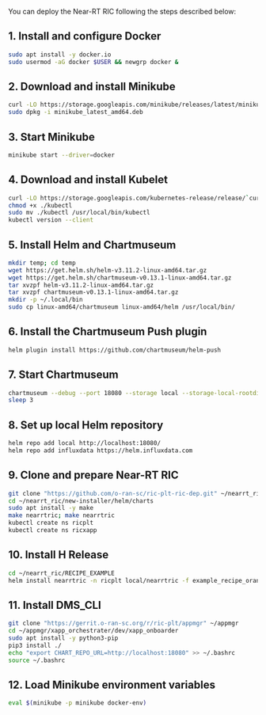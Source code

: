 You can deploy the Near-RT RIC following the steps described below:

## 1. Install and configure Docker
```bash
sudo apt install -y docker.io 
sudo usermod -aG docker $USER && newgrp docker &
```
## 2. Download and install Minikube
```bash
curl -LO https://storage.googleapis.com/minikube/releases/latest/minikube_latest_amd64.deb
sudo dpkg -i minikube_latest_amd64.deb
```
## 3. Start Minikube
```bash
minikube start --driver=docker
```
## 4. Download and install Kubelet 
```bash
curl -LO https://storage.googleapis.com/kubernetes-release/release/`curl -s https://storage.googleapis.com/kubernetes-release/release/stable.txt`/bin/linux/amd64/kubectl
chmod +x ./kubectl
sudo mv ./kubectl /usr/local/bin/kubectl
kubectl version --client
```
## 5. Install Helm and Chartmuseum
```bash
mkdir temp; cd temp
wget https://get.helm.sh/helm-v3.11.2-linux-amd64.tar.gz
wget https://get.helm.sh/chartmuseum-v0.13.1-linux-amd64.tar.gz
tar xvzpf helm-v3.11.2-linux-amd64.tar.gz
tar xvzpf chartmuseum-v0.13.1-linux-amd64.tar.gz
mkdir -p ~/.local/bin
sudo cp linux-amd64/chartmuseum linux-amd64/helm /usr/local/bin/
```
## 6. Install the Chartmuseum Push plugin
```bash
helm plugin install https://github.com/chartmuseum/helm-push
```
## 7. Start Chartmuseum 
```bash
chartmuseum --debug --port 18080 --storage local --storage-local-rootdir $HOME/helm/chartsmuseum/ &
sleep 3
```
## 8. Set up local Helm repository 
```bash
helm repo add local http://localhost:18080/
helm repo add influxdata https://helm.influxdata.com
```
## 9. Clone and prepare Near-RT RIC
```bash
git clone "https://github.com/o-ran-sc/ric-plt-ric-dep.git" ~/nearrt_ric
cd ~/nearrt_ric/new-installer/helm/charts
sudo apt install -y make
make nearrtric; make nearrtric
kubectl create ns ricplt
kubectl create ns ricxapp
```
## 10. Install H Release
```bash
cd ~/nearrt_ric/RECIPE_EXAMPLE
helm install nearrtric -n ricplt local/nearrtric -f example_recipe_oran_h_release.yaml --values ~/nearrt_ric/new-installer/helm-overrides/nearrtric/minimal-nearrt-ric.yaml
```
## 11. Install DMS_CLI
```bash
git clone "https://gerrit.o-ran-sc.org/r/ric-plt/appmgr" ~/appmgr
cd ~/appmgr/xapp_orchestrater/dev/xapp_onboarder
sudo apt install -y python3-pip
pip3 install ./
echo "export CHART_REPO_URL=http://localhost:18080" >> ~/.bashrc
source ~/.bashrc
```

## 12. Load Minikube environment variables
```bash
eval $(minikube -p minikube docker-env)
```

